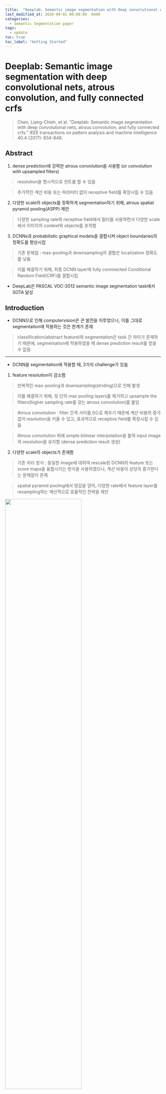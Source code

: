 ```yaml
---
title:  "Deeplab: Semantic image segmentation with deep convolutional nets, atrous convolution, and fully connected crfs review"
last_modified_at: 2020-09-01 00:00:00 -0400
categories: 
  - Semantic Segmentation paper
tags:
  - update
toc: true
toc_label: "Getting Started"
---
```


# Deeplab: Semantic image segmentation with deep convolutional nets, atrous convolution, and fully connected crfs
> Chen, Liang-Chieh, et al. "Deeplab: Semantic image segmentation with deep convolutional nets, atrous convolution, and fully connected crfs." IEEE transactions on pattern analysis and machine intelligence 40.4 (2017): 834-848.

## Abstract

1. dense prediction에 강력한 atrous convolution을 사용함 (or convolution with upsampled filters)

> resolution을 명시적으로 컨트롤 할 수 있음

> 추가적인 계산 비용 또는 파라미터 없이 receptive field를 확장시킬 수 있음

2. 다양한 scale의 objects를 정확하게 segmentation하기 위해, atrous spatial pyramid pooling(ASPP) 제안

> 다양한 sampling rate와 receptive field에서 필터를 사용하면서 다양한 scale에서 이미지의 context와 objects를 포착함

3. DCNNs과 probabilistic graphical models을 결합시켜 object boundaries의 정확도를 향상시킴

> 기존 문제점 : max-pooling과 downsampling의 결합은 localization 정확도를 낮춤

> 이를 해결하기 위해, 최종 DCNN layer에 fully connnected Conditional Random Field(CRF)를 결합시킴

* DeepLab은 PASCAL VOC-2012 semantic image segmentation task에서 SOTA 달성

## Introduction

* DCNN으로 인해 computervision은 큰 발전을 이루었으나, 이를 그대로 segmentation에 적용하는 것은 한계가 존재

> classification(abstract feature)와 segmentation은 task 간 차이가 존재하기 때문에, segmentation에 적용하였을 때 dense prediction result를 얻을 수 없음

* * *

* DCNN을 segmentation에 적용할 때, 3가지 challenge가 있음

1. feature resolution이 감소함

> 반복적인 max-pooling과 downsampling(striding)으로 인해 발생

> 이를 해결하기 위해, 뒷 단의 max pooling layers를 제거하고 upsample the filters(higher sampling rate를 갖는 atrous convolution)를 붙임

> Atrous convolution : filter 간격 사이를 0으로 채우기 때문에 계산 비용의 증가 없이 resolution을 키울 수 있고, 효과적으로 receptive field를 확장시킬 수 있음 

> Atrous convolution 뒤에 simple bilinear interpolation을 붙여 input image의 resolution을 유지함 (dense prediction result 생성)

2. 다양한 scale의 objects가 존재함

> 기존 처리 방식 : 동일한 image에 대하여 rescale된 DCNN의 feature 또는 score maps을 융합시키는 방식을 사용하였으나, 계산 비용이 상당히 증가한다는 문제점이 존재

> spatial pyramid pooling에서 영감을 얻어, 다양한 rate에서 feature layer를 resampling하는 계산적으로 효율적인 전략을 제안

<img src="/assets/img/DeepLab/SPP.PNG" width="70%" height="70%">

> 이 방식은 receptive filed를 보완할 수 있는 다양한 filters로 input image를 학습할 수 있기 때문에 다양한 scales에서 image context와 objects를 포착할 수 있음

> atrous spatial pyramid pooling (ASPP) : 서로 다른 sampling rates를 갖는 다양한 parallel atrous convolutional layers를 사용하여 효율적으로 구현됨

3. DCNN invariance로 인한 localization 정확도 감소 

> classifier는 공간 변형에 대한 불변성을 필요로 하는데, 이는 spatial accuracy를 제한시킴

> model의 성능을 높이기 위해, fully-connected Conditional Random Field(CRF)를 사용하여 정밀한 details 포착

* * *

<img src="/assets/img/DeepLab/fig1.PNG" width="100%" height="100%">

* DCNN을 semantic segmentation task에 맞게 디자인

1. 모든 fc layers를 convolutional layers로 변경 (fully convolutional network)

2. atrous convolutional layers를 통해 feature resolution 확장

> 기존 network에서는 32 pixel 별로 계산되던 feature를 8 pixel 별로 계산되도록 변경

> 그 뒤에 bi-linear interpolation(x8)을 적용시켜 input resolution으로 맞춰줌

* DeepLab의 3가지 main advantages

1. Speed : atrous convolution을 사용하면서 NVidia Titan X GPU에서 8 FPS로 동작

2. Accuracy : 다양한 datasets(PASCAL VOC 2012, PASCAL-Context, PASCAL-Person-Part, Cityscapes)에서 SOTA 달성

3. Simplicity : DCNNs, CRFs 두 가지 modules로 구성

## Methods

### Atrous convolution for dense feature extraction and field-of-view enlargement

* 기존 DCNN의 resolution 문제를 해결하기 위해, deconvolutional layers를 사용하기도 하였으나 이는 추가적인 memory와 시간이 들기 때문에 효율적이지 못함

* 효율적인 계산을 위해 atrous convolution을 사용

> 이 알고리즘은 원하는 resolution에서 모든 layer의 feature 계산을 가능함

* 1-D : Sparse feature extraction(standard convolution) vs Dense feature extraction(atrous convolution) 

<img src="/assets/img/DeepLab/fig2.PNG" width="70%" height="70%">

(a) : 표준 convolution layer로 stride가 1이며, input feature map의 resolution이 작음

(b) : atrous convolution layer로 rate가 2이며, input feature map의 resolution이 큼

* 2-D : atrous convolution

<img src="/assets/img/DeepLab/fig3.PNG" width="70%" height="70%">

1. 표준 convolutional layer 방식

image -> factor 2로 downsampling 수행 -> convolution 수행 -> stride=2로 upsampling 수행

> input resolution의 4분의 1 크기의 responses만 얻을 수 있음 (sparse feature)

2. atrous convolutional layer 방식

image -> atrous convolution 

> input resolution 전체에 대한 responses를 얻을 수 있음 (dense feature)

> 필터 값 사이를 0으로 채우면서 계산 비용과 파라미터의 증가없이 filter의 kernel size를 효과적으로 키움 (non-zero 값만 계산)

* * *

* 효율성과 정확도의 적절한 trade-off 관계를 고려하여, atrous convolution(factor 4)을 이용하여 density를 높이고, 이 후 빠른 bilinear interpolation(factor 8)을 이용하여 input resolution과 동일하도록 키움 

### Multiscale image representations using atrous spatial pyramid pooling

* DCNNs으로 다양한 사이즈의 objects를 예측하는 것은 어려움

* 기존 방식 : parallel DCNN branches를 통해 input image를 다양하게 rescale하여 score maps을 추출하고, 최종적으로 각 branches의 feature maps을 bilinear interpolation으로 
input resolution과 맞춰주고 모두 융합

> 성능이 상당히 향상되지만, 다양한 scale의 input을 모두 처리해야 하기 때문에 계산 비용 문제가 있음

<img src="/assets/img/DeepLab/fig4.PNG" width="70%" height="70%">

* ASPP : 다양한 sampling rates를 갖는 atrous convolutional layers를 parallel하게 사용

> 분리된 branches로 features가 추출되고, 모두 융합시켜 최종 output을 냄

### Structured prediction with fully-connected conditional random fields for accurate boundary recovery

* DCNNs의 recognition capacity와 fully connected CRFs의 localization accuracy를 결합하여 성능을 올림

<img src="/assets/img/DeepLab/fig5.PNG" width="70%" height="70%">









